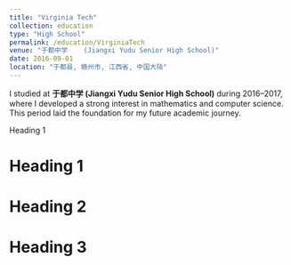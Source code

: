 ```yaml
---
title: "Virginia Tech"
collection: education
type: "High School"
permalink: /education/VirginiaTech
venue: "于都中学    (Jiangxi Yudu Senior High School)"
date: 2016-09-01
location: "于都县, 赣州市, 江西省, 中国大陆"
---
```


I studied at **于都中学 (Jiangxi Yudu Senior High School)** during 2016–2017, where I developed a strong interest in mathematics and computer science. This period laid the foundation for my future academic journey.

Heading 1

Heading 1
======

Heading 2
======

Heading 3
======